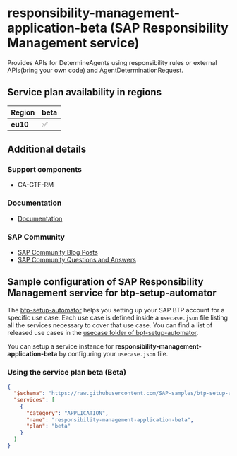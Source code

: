 # responsibility-management-application-beta (SAP Responsibility Management service)

Provides APIs for DetermineAgents using responsibility rules or external APIs(bring your own code) and AgentDeterminationRequest.

## Service plan availability in regions

| Region | beta |
|--------|------|
|  **eu10** | ✅ |

## Additional details

### Support components

- CA-GTF-RM

### Documentation

- [Documentation](https://help.sap.com/viewer/product/DRAFT/RESPONSIBILITY_MANAGEMENT/1.0/en-US)

### SAP Community

- [SAP Community Blog Posts](https://community.sap.com/search/?ct=blog&q=SAP%20Responsibility%20Management%20service)
- [SAP Community Questions and Answers](https://community.sap.com/search/?ct=qa&q=SAP%20Responsibility%20Management%20service)

## Sample configuration of **SAP Responsibility Management service** for btp-setup-automator

The [btp-setup-automator](https://github.com/SAP-samples/btp-setup-automator) helps you setting up your SAP BTP account for a specific use case. Each use case is defined inside a `usecase.json` file listing all the services necessary to cover that use case. You can find a list of released use cases in the [usecase folder of bpt-setup-automator](https://github.com/SAP-samples/btp-setup-automator/tree/main/usecases).

You can setup a service instance for **responsibility-management-application-beta** by configuring your `usecase.json` file.

### Using the service plan **beta** (Beta)

```json
{
  "$schema": "https://raw.githubusercontent.com/SAP-samples/btp-setup-automator/main/libs/btpsa-usecase.json",
  "services": [
    {
      "category": "APPLICATION",
      "name": "responsibility-management-application-beta",
      "plan": "beta"
    }
  ]
}
```
